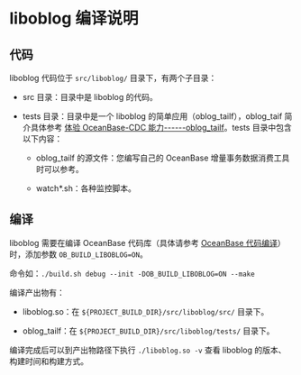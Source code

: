 liboblog 编译说明 
==================================



代码 
-----------------------

liboblog 代码位于 `src/liboblog/` 目录下，有两个子目录：

* src 目录：目录中是 liboblog 的代码。

  

* tests 目录：目录中是一个 liboblog 的简单应用（oblog_tailf），oblog_taif 简介具体参考 [体验 OceanBase-CDC 能力------oblog_tailf](/en-US/9.ecological-tools/4.CDC/2.oceanbase-cdc/1.install-cdc/2.rve4im.md)。tests 目录中包含以下内容：

  * oblog_tailf 的源文件：您编写自己的 OceanBase 增量事务数据消费工具时可以参考。

    
  
  * watch\*.sh：各种监控脚本。

    
  

  




编译 
-----------------------

liboblog 需要在编译 OceanBase 代码库（具体请参考 [OceanBase 代码编译](https://github.com/oceanbase/oceanbase#how-to-build)）时，添加参数 `OB_BUILD_LIBOBLOG=ON`。

命令如：`./build.sh debug --init -DOB_BUILD_LIBOBLOG=ON --make`

编译产出物有：

* liboblog.so：在 `${PROJECT_BUILD_DIR}/src/liboblog/src/` 目录下。

  

* oblog_tailf：在 `${PROJECT_BUILD_DIR}/src/liboblog/tests/` 目录下。

  




编译完成后可以到产出物路径下执行 `./liboblog.so -v` 查看 liboblog 的版本、构建时间和构建方式。

